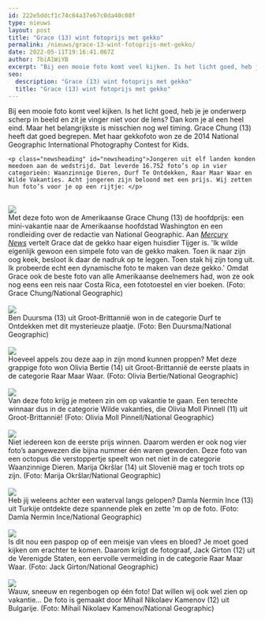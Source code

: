```yaml
---
id: 222e5ddcf1c74c64a37e67c0da40c08f
type: nieuws
layout: post
title: "Grace (13) wint fotoprijs met gekko"
permalink: /nieuws/grace-13-wint-fotoprijs-met-gekko/
date: 2022-05-11T19:16:41.067Z
author: 7biA1WiYB
excerpt: "Bij een mooie foto komt veel kijken. Is het licht goed, heb je je onderwerp scherp in beeld en zit je vinger niet voor de lens? Dan kom je al een heel eind. Maar het belangrijkste is misschien nog wel timing. Grace Chung (13) heeft dat goed begrepen. Met haar gekkofoto won ze de 2014 National Geographic International Photography Contest for Kids.  "
seo:
  description: "Grace (13) wint fotoprijs met gekko"
  title: "Grace (13) wint fotoprijs met gekko"
---
```

Bij een mooie foto komt veel kijken. Is het licht goed, heb je je onderwerp scherp in beeld en zit je vinger niet voor de lens? Dan kom je al een heel eind. Maar het belangrijkste is misschien nog wel timing. Grace Chung (13) heeft dat goed begrepen. Met haar gekkofoto won ze de 2014 National Geographic International Photography Contest for Kids.  

    <p class="newsheading" id="newsheading">Jongeren uit elf landen konden meedoen aan de wedstrijd. Dat leverde 16.752 foto’s op in vier categorieën: Waanzinnige Dieren, Durf Te Ontdekken, Raar Maar Waar en Wilde Vakanties. Acht jongeren zijn beloond met een prijs. Wij zetten hun foto’s voor je op een rijtje: </p>

<p><br><img src="http://admin.sevendays.nl/getimage.php?id=11469&amp;l=image&amp;w=0&amp;h=0&amp;t=scl"><br>Met deze foto won de Amerikaanse Grace Chung (13) de hoofdprijs: een mini-vakantie naar de Amerikaanse hoofdstad Washington en een rondleiding over de redactie van National Geographic. Aan <a href="http://www.mercurynews.com/saratoga/ci_27500265/saratoga-teen-wins-grand-prize-national-geographic-photography?source=infinite"><em>Mercury News</em></a> vertelt Grace dat de gekko haar eigen huisdier Tijger is. 'Ik wilde eigenlijk gewoon een simpele foto van de gekko maken. Toen ik naar zijn oog keek, besloot ik daar de nadruk op te leggen. Toen stak hij zijn tong uit. Ik probeerde echt een dynamische foto te maken van deze gekko.' Omdat Grace ook de beste foto van alle Amerikaanse deelnemers had, won ze ook nog eens een reis naar Costa Rica, een fototoestel en vier boeken. (Foto: Grace Chung/National Geographic) <br><br><img src="http://admin.sevendays.nl/getimage.php?id=11470&amp;l=image&amp;w=0&amp;h=0&amp;t=scl"><br>Ben Duursma (13) uit Groot-Brittannië won in de categorie Durf te Ontdekken<i> </i>met dit mysterieuze plaatje. (Foto: Ben Duursma/National Geographic) <br><br><img src="http://admin.sevendays.nl/getimage.php?id=11471&amp;l=image&amp;w=0&amp;h=0&amp;t=scl"><br>Hoeveel appels zou deze aap in zijn mond kunnen proppen? Met deze grappige foto won Olivia Bertie (14) uit Groot-Brittannië de eerste plaats in de categorie Raar Maar Waar. (Foto: Olivia Bertie/National Geographic) <br><br><img src="http://admin.sevendays.nl/getimage.php?id=11472&amp;l=image&amp;w=0&amp;h=0&amp;t=scl"><br>Van deze foto krijg je meteen zin om op vakantie te gaan. Een terechte winnaar dus in de categorie Wilde vakanties, die Olivia Moll Pinnell (11) uit Groot-Brittannië! (Foto: Olivia Moll Pinnell/National Geographic) <br><br><img src="http://admin.sevendays.nl/getimage.php?id=11473&amp;l=image&amp;w=0&amp;h=0&amp;t=scl"><br>Niet iedereen kon de eerste prijs winnen. Daarom werden er ook nog vier foto’s aangewezen die bijna nummer één waren geworden. Deze foto van een octopus die verstoppertje speelt won net niet in de categorie Waanzinnige Dieren. Marija Okršlar (14) uit Slovenië mag er toch trots op zijn. (Foto: Marija Okršlar/National Geographic) <br><br><img src="http://admin.sevendays.nl/getimage.php?id=11474&amp;l=image&amp;w=0&amp;h=0&amp;t=scl"><br>Heb jij weleens achter een waterval langs gelopen? Damla Nermin Ince (13) uit Turkije ontdekte deze spannende plek en zette 'm op de foto. (Foto: Damla Nermin Ince/National Geographic) <br><br><img src="http://admin.sevendays.nl/getimage.php?id=11475&amp;l=image&amp;w=0&amp;h=0&amp;t=scl"><br>Is dit nou een paspop op of een meisje van vlees en bloed? Je moet goed kijken om erachter te komen. Daarom krijgt de fotograaf, Jack Girton (12) uit de Verenigde Staten, een eervolle vermelding in de categorie Raar Maar Waar. (Foto: Jack Girton/National Geographic) <br><br><img src="http://admin.sevendays.nl/getimage.php?id=11476&amp;l=image&amp;w=0&amp;h=0&amp;t=scl"><br>Wauw, sneeuw en regenbogen op één foto! Dat willen wij ook wel zien op vakantie… De foto is gemaakt door Mihail Nikolaev Kamenov (12) uit Bulgarije. (Foto: Mihail Nikolaev Kamenov/National Geographic)</p>  
